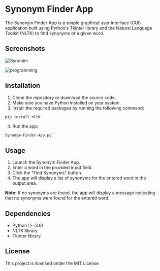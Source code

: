 # Synonym Finder App

The Synonym Finder App is a simple graphical user interface (GUI) application built using Python's Tkinter library and the Natural Language Toolkit (NLTK) to find synonyms of a given word.

## Screenshots
![Synonim](https://github.com/CharlesFabicki/Synonym.Finder/assets/103677730/388fd159-ba67-49b6-bed4-10e75780270c)

![programming](https://github.com/CharlesFabicki/Synonym.Finder/assets/103677730/d14c71cb-a084-4cdf-89d4-b57d02d2cef5)


## Installation

1. Clone the repository or download the source code.
2. Make sure you have Python installed on your system.
3. Install the required packages by running the following command:

```bash
pip install nltk
```

4. Run the app:
```
Synonym-Finder-App.py`
```
## Usage

1. Launch the Synonym Finder App.
2. Enter a word in the provided input field.
3. Click the "Find Synonyms" button.
4. The app will display a list of synonyms for the entered word in the output area.

**Note:** If no synonyms are found, the app will display a message indicating that no synonyms were found for the entered word.

## Dependencies

- Python (>=3.6)
- NLTK library
- Tkinter library


## License

This project is licensed under the MIT License 
